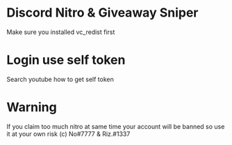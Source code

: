 # Discord Nitro & Giveaway Sniper
Make sure you installed vc_redist first
# Login use self token
Search youtube how to get self token
# Warning
If you claim too much nitro at same time your account will be banned so use it at your own risk
(c) No#7777 & Riz.#1337
